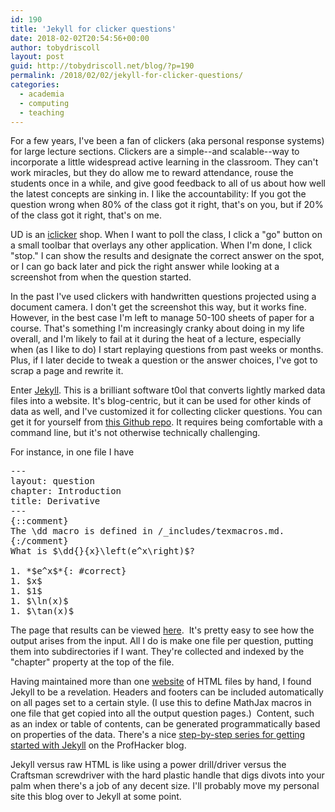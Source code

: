 ```yaml
---
id: 190
title: 'Jekyll for clicker questions'
date: 2018-02-02T20:54:56+00:00
author: tobydriscoll
layout: post
guid: http://tobydriscoll.net/blog/?p=190
permalink: /2018/02/02/jekyll-for-clicker-questions/
categories:
  - academia
  - computing
  - teaching
---
```




For a few years, I've been a fan of clickers (aka personal response systems) for large lecture sections. Clickers are a simple--and scalable--way to incorporate a little widespread active learning in the classroom. They can't work miracles, but they do allow me to reward attendance, rouse the students once in a while, and give good feedback to all of us about how well the latest concepts are sinking in. I like the accountability: If you got the question wrong when 80% of the class got it right, that's on you, but if 20% of the class got it right, that's on me.



UD is an [iclicker](http://www.iclicker.com) shop. When I want to poll the class, I click a "go" button on a small toolbar that overlays any other application. When I'm done, I click "stop." I can show the results and designate the correct answer on the spot, or I can go back later and pick the right answer while looking at a screenshot from when the question started.



In the past I've used clickers with handwritten questions projected using a document camera. I don't get the screenshot this way, but it works fine. However, in the best case I'm left to manage 50-100 sheets of paper for a course. That's something I'm increasingly cranky about doing in my life overall, and I'm likely to fail at it during the heat of a lecture, especially when (as I like to do) I start replaying questions from past weeks or months. Plus, if I later decide to tweak a question or the answer choices, I've got to scrap a page and rewrite it.



Enter [Jekyll](http://jekyllrb.com). This is a brilliant software t0ol that converts lightly marked data files into a website. It's blog-centric, but it can be used for other kinds of data as well, and I've customized it for collecting clicker questions. You can get it for yourself from [this Github repo](https://github.com/tobydriscoll/clicker-quiz). It requires being comfortable with a command line, but it's not otherwise technically challenging.



For instance, in one file I have


<pre>---
layout: question
chapter: Introduction
title: Derivative
---
{::comment}
The \dd macro is defined in /_includes/texmacros.md.
{:/comment}
What is $\dd{}{x}\left(e^x\right)$?

1. *$e^x$*{: #correct}
1. $x$
1. $1$
1. $\ln(x)$
1. $\tan(x)$</pre>


The page that results can be viewed [here](https://tobydriscoll.github.io/clicker-quiz/questions/introduction/q02.html).  It's pretty easy to see how the output arises from the input. All I do is make one file per question, putting them into subdirectories if I want. They're collected and indexed by the "chapter" property at the top of the file.



Having maintained more than one [website](http://tobydriscoll.net) of HTML files by hand, I found Jekyll to be a revelation. Headers and footers can be included automatically on all pages set to a certain style. (I use this to define MathJax macros in one file that get copied into all the output question pages.)  Content, such as an index or table of contents, can be generated programmatically based on properties of the data. There's a nice [step-by-step series for getting started with Jekyll](https://www.chronicle.com/blogs/profhacker/jekyll1) on the ProfHacker blog.



Jekyll versus raw HTML is like using a power drill/driver versus the Craftsman screwdriver with the hard plastic handle that digs divots into your palm when there's a job of any decent size. I'll probably move my personal site this blog over to Jekyll at some point.

